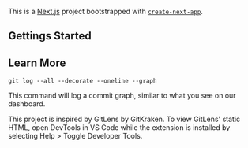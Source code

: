 This is a [Next.js](https://nextjs.org/) project bootstrapped with [`create-next-app`](https://github.com/vercel/next.js/tree/canary/packages/create-next-app).

## Gettings Started

## Learn More

```
git log --all --decorate --oneline --graph
```

This command will log a commit graph, similar to what you see on our dashboard.

This project is inspired by GitLens by GitKraken. To view GitLens' static HTML, open DevTools in VS Code while the extension is installed by selecting Help > Toggle Developer Tools.